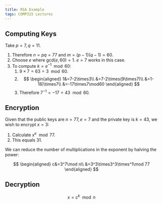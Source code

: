 ```yaml
---
title: RSA Example
tags: COMP315 Lectures
---
```

## Computing Keys
Take $p=7, q=11$.

1. Therefore $n=pq=77$ and $m=(p-1)(q-1)=60$.
1. Choose $e$ where $\text{gcd}(e, 60)=1$. $e=7$ works in this case.
1. To compute $k=e^{-1}\mod 60$:
	1. $9\times7=63=3\mod60$.
	1. $$
		\begin{aligned}
		1&=7-2\times3\\
		&=7-2\times(9\times7)\\
		&=1-18)\times7\\
		&=-17\times7\mod60
		\end{aligned}
		$$
	1. Therefore $7^{-1}=-17=43\mod60$.
	
## Encryption
Given that the public keys are $n=77,e=7$ and the private key is $k=43$, we wish to encrypt $x=3$:

1. Calculate $x^e\mod 77$.
1. This equals 31.

We can reduce the number of multiplications in the exponent by halving the power:

$$
\begin{aligned}
c&=3^7\mod n\\
&=3^3\times3^3\times^1\mod 77
\end{aligned}
$$

## Decryption

$$
x=c^k\mod n
$$